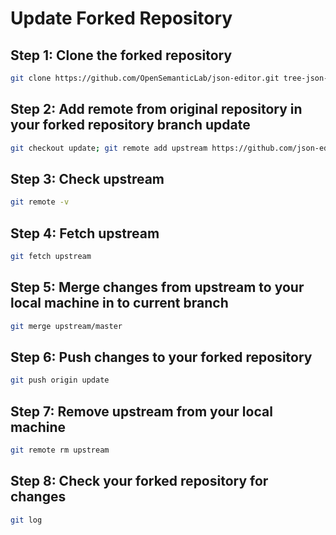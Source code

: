 # Update Forked Repository

## Step 1: Clone the forked repository

```bash
git clone https://github.com/OpenSemanticLab/json-editor.git tree-json-editor; cd tree-json-editor
```

## Step 2: Add remote from original repository in your forked repository branch update

```bash
git checkout update; git remote add upstream https://github.com/json-editor/json-editor
```

## Step 3: Check upstream

```bash
git remote -v
```

## Step 4: Fetch upstream

```bash
git fetch upstream
```

## Step 5: Merge changes from upstream to your local machine in to current branch

```bash
git merge upstream/master
```

## Step 6: Push changes to your forked repository

```bash
git push origin update
```

## Step 7: Remove upstream from your local machine

```bash
git remote rm upstream
```

## Step 8: Check your forked repository for changes

```bash
git log
```
